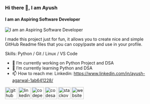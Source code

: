 ### Hi there 👋, I am Ayush
#### I am an Aspiring Software Developer
![I am an Aspiring Software Developer](https://arturssmirnovs.github.io/github-profile-readme-generator/images/banner.png)

I made this project just for fun, it allows you to create nice and simple GitHub Readme files that you can copy/paste and use in your profile.

Skills: Python / Git / Linux / VS Code

- 🔭 I’m currently working on Python Project and DSA 
- 🌱 I’m currently learning Python and DSA 
- 📫 How to reach me: Linkedin: https://www.linkedin.com/in/ayush-agarwal-1ab641228/ 


[<img src='https://cdn.jsdelivr.net/npm/simple-icons@3.0.1/icons/github.svg' alt='github' height='40'>](https://github.com/AyushAgarwal764)  [<img src='https://cdn.jsdelivr.net/npm/simple-icons@3.0.1/icons/linkedin.svg' alt='linkedin' height='40'>](https://www.linkedin.com/in/ayush-agarwal-1ab641228//)  [<img src='https://cdn.jsdelivr.net/npm/simple-icons@3.0.1/icons/codepen.svg' alt='codepen' height='40'>](https://codepen.io/aayushagarwal764)  [<img src='https://cdn.jsdelivr.net/npm/simple-icons@3.0.1/icons/codesandbox.svg' alt='codesandbox' height='40'>](https://codesandbox.io/u/aayushagarwal764)  [<img src='https://cdn.jsdelivr.net/npm/simple-icons@3.0.1/icons/stackoverflow.svg' alt='stackoverflow' height='40'>](https://stackoverflow.com/users/19543374)  [<img src='https://cdn.jsdelivr.net/npm/simple-icons@3.0.1/icons/icloud.svg' alt='website' height='40'>](https://about.me/ayush.agarwal)  

